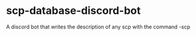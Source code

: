 # scp-database-discord-bot
A discord bot that writes the description of any scp with the command -scp
